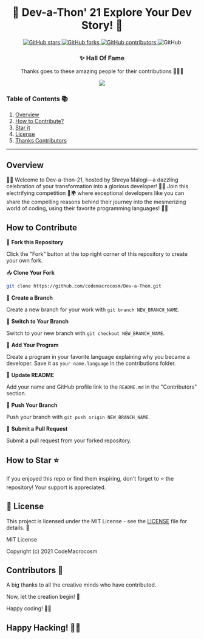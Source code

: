 
<div align="center">

# 🚀 Dev-a-Thon' 21  Explore Your Dev Story! 🌟

</div>
<p align="center">
  <a href="https://github.com/CodeMacrocosm/Dev-a-Thon/stargazers">
    <img src="https://img.shields.io/github/stars/CodeMacrocosm/Dev-a-Thon?style=flat-square" alt="GitHub stars">
  </a>
  <a href="https://github.com/CodeMacrocosm/Dev-a-Thon/network">
    <img src="https://img.shields.io/github/forks/CodeMacrocosm/Dev-a-Thon?style=flat-square" alt="GitHub forks">
  </a>
  <a href="https://github.com/codemacrocosm/Dev-a-Thon/graphs/contributors">
    <img src="https://img.shields.io/github/contributors/codemacrocosm/Dev-a-Thon.svg" alt="GitHub contributors">
  </a>
  <img src="https://img.shields.io/github/license/CodeMacrocosm/Dev-a-Thon" alt="GitHub">
</p>

<div align="center">

### ✨ Hall Of Fame

Thanks goes to these amazing people for their contributions 🎉🎉🎉

<a href="https://github.com/codeMacrocosm/Dev-a-Thon/graphs/contributors">
  <img src="https://contrib.rocks/image?repo=codeMacrocosm/Dev-a-Thon" />
</a>

</div>




### Table of Contents 📚

1. [Overview](#overview)
3. [How to Contribute?](#how-to-contribute)
4. [Star it](#how-to-star-)
5. [License](#-license)
6. [Thanks Contributors](#contributors-)


---


## Overview

🚀🌟 Welcome to Dev-a-thon-21, hosted by Shreya Malogi—a dazzling celebration of your transformation into a glorious developer! 🌟🚀 Join this electrifying competition 🎈🌍 where exceptional developers like you can share the compelling reasons behind their journey into the mesmerizing world of coding, using their favorite programming languages! 🌟🚀

## How to Contribute

🍴 **Fork this Repository** 

   Click the "Fork" button at the top right corner of this repository to create your own fork.

📥 **Clone Your Fork** 

   ```bash
   git clone https://github.com/codemacrocosm/Dev-a-Thon.git
   ```

🌿 **Create a Branch** 

   Create a new branch for your work with `git branch NEW_BRANCH_NAME`.

🔀 **Switch to Your Branch** 

   Switch to your new branch with `git checkout NEW_BRANCH_NAME`.

🚀 **Add Your Program** 

   Create a program in your favorite language explaining why you became a developer. Save it as `your-name.language` in the contributions folder.

📝 **Update README** 

   Add your name and GitHub profile link to the `README.md` in the "Contributors" section.

🚀 **Push Your Branch** 

   Push your branch with `git push origin NEW_BRANCH_NAME`.

🎉 **Submit a Pull Request** 

   Submit a pull request from your forked repository.

   
## How to Star ⭐

If you enjoyed this repo or find them inspiring, don't forget to ⭐ the repository! Your support is appreciated.

## 📄 License

This project is licensed under the MIT License - see the [LICENSE](LICENSE) file for details. 📜

MIT License

Copyright (c) 2021 CodeMacrocosm



## Contributors 🙌

A big thanks to all the creative minds who have contributed.

Now, let the creation begin! 🎨

Happy coding! 🚀🎉

## Happy Hacking! 🎃👾

